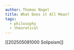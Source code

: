 ```yaml
---
author: Thomas Nagel
title: What Does it All Mean?
tags:
  - philosophy
  - theoretical
---
```

[[202505081000 Solipsism]]